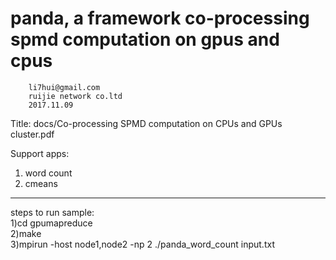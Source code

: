panda, a framework co-processing spmd computation on gpus and cpus
=================================================================
		li7hui@gmail.com
		ruijie network co.ltd
		2017.11.09

Title: docs/Co-processing SPMD computation on CPUs and GPUs cluster.pdf

Support apps:
1) word count
2) cmeans

-----------------------------------------------------------------
steps to run sample:<br>
        1)cd gpumapreduce<br>
	2)make<br>
	3)mpirun -host node1,node2 -np 2 ./panda_word_count input.txt<br>
